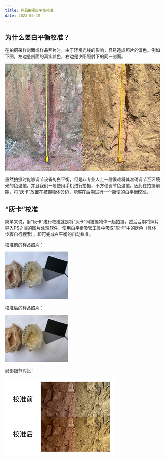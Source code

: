 ```yaml
---
title: 样品拍摄白平衡校准
date: 2023-06-19
---
```


## 为什么要白平衡校准？

在拍摄采样剖面或样品照片时，由于环境光线的影响，容易造成照片的偏色。例如下图，左边是剖面的真实颜色，右边是夕阳照射下的同一剖面。

<img src="/assets/images/白平衡1.jpg" alt="白平衡1" style="zoom: 90%;" />

虽然拍摄时能够调节设备的白平衡，但是非专业人士一般很难将其准确调节至环境光的色温值。并且我们一般使用手机进行拍摄，不方便调节色温值。因此在拍摄前期，将“灰卡”放置在被摄物体旁边，能够在后期进行一个简便的白平衡校准。

## “灰卡”校准

简单来说，用“灰卡”进行校准就是将“灰卡”同被摄物体一起拍摄，然后后期将照片导入PS之类的图片处理软件，使用白平衡吸管工具中吸取“灰卡”中的灰色（具体步骤自行搜索），即可完成白平衡的自动校准。

校准前的样品照片：

<img src="/assets/images/白平衡2.jpg" alt="白平衡2" style="zoom: 20%;" />

校准后的样品照片：

<img src="/assets/images/白平衡3.jpg" alt="白平衡3" style="zoom:20%;" />

局部细节对比：

<img src="/assets/images/白平衡4.jpg" alt="白平衡4" style="zoom: 50%;" />
